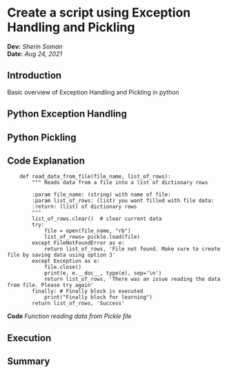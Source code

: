 # Create a script using Exception Handling and Pickling
**Dev:** *Sherin Soman*  
**Date:** *Aug 24, 2021*  
## Introduction
Basic overview of Exception Handling and Pickling in python
## Python Exception Handling
## Python Pickling
## Code Explanation
```
    def read_data_from_file(file_name, list_of_rows):
        """ Reads data from a file into a list of dictionary rows

        :param file_name: (string) with name of file:
        :param list_of_rows: (list) you want filled with file data:
        :return: (list) of dictionary rows
        """
        list_of_rows.clear()  # clear current data
        try:
            file = open(file_name, "rb")
            list_of_rows= pickle.load(file)
        except FileNotFoundError as e:
            return list_of_rows, 'File not found. Make sure to create file by saving data using option 3'
        except Exception as e:
            file.close()
            print(e, e.__doc__, type(e), sep='\n')
            return list_of_rows, 'There was an issue reading the data from file. Please try again'
        finally: # Finally block is executed
            print("Finally block for learning")
        return list_of_rows, 'Success'
```
**Code** *Function reading data from Pickle file*
## Execution
## Summary

